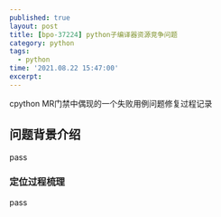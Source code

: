 ```yaml
---
published: true
layout: post
title: [bpo-37224] python子编译器资源竞争问题 
category: python 
tags:
  - python 
time: '2021.08.22 15:47:00'
excerpt:
---
```

cpython MR门禁中偶现的一个失败用例问题修复过程记录 

<!--more-->

## 问题背景介绍 

pass

### 定位过程梳理

pass
